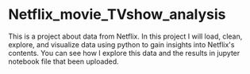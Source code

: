 # Netflix_movie_TVshow_analysis

This is a project about data from Netflix. In this project I will load, clean, explore, and visualize data using python to gain insights into Netflix's contents. You can see how I explore this data and the results in jupyter notebook file that been uploaded.
